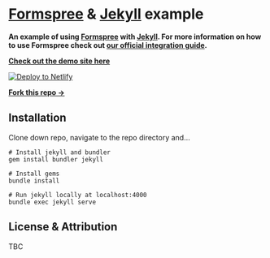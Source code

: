 # [Formspree](https://formspree.io) & [Jekyll](https://jekyllrb.com) example

**An example of using [Formspree](https://formspree.io) with [Jekyll](https://jekyllrb.com). For more information on how to use Formspree check out [our official integration guide](#).**

**[Check out the demo site here](#)**

[![Deploy to Netlify](https://www.netlify.com/img/deploy/button.svg)](https://app.netlify.com/start/deploy?repository=https://github.com/formspree/formspree-example-jekyll)

**[Fork this repo &rarr;](https://github.com/formspree/formspree-example-jekyll/fork)**

## Installation

Clone down repo, navigate to the repo directory and…

```shell
# Install jekyll and bundler
gem install bundler jekyll

# Install gems
bundle install

# Run jekyll locally at localhost:4000
bundle exec jekyll serve
```

## License & Attribution

TBC
